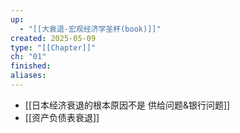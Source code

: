 ```yaml
---
up:
  - "[[大衰退-宏观经济学圣杯(book)]]"
created: 2025-05-09
type: "[[Chapter]]"
ch: "01"
finished: 
aliases: 
---
```




- [[日本经济衰退的根本原因不是 供给问题&银行问题]]
- [[资产负债表衰退]]
